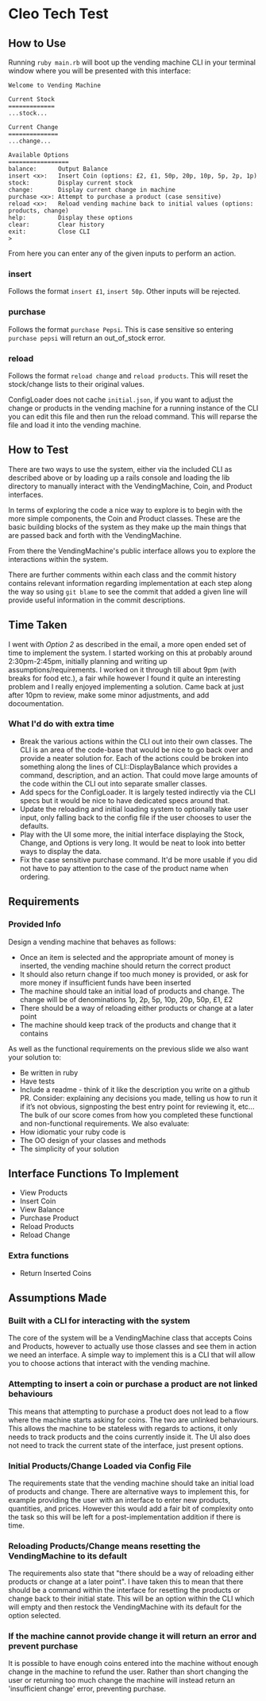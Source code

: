 # Cleo Tech Test

## How to Use

Running `ruby main.rb` will boot up the vending machine CLI in your terminal window where you will be presented with this interface:

```
Welcome to Vending Machine

Current Stock
=============
...stock...

Current Change
==============
...change...

Available Options
=================
balance:      Output Balance
insert <x>:   Insert Coin (options: £2, £1, 50p, 20p, 10p, 5p, 2p, 1p)
stock:        Display current stock
change:       Display current change in machine
purchase <x>: Attempt to purchase a product (case sensitive)
reload <x>:   Reload vending machine back to initial values (options: products, change)
help:         Display these options
clear:        Clear history
exit:         Close CLI
>
```

From here you can enter any of the given inputs to perform an action.

### insert <x>
Follows the format `insert £1`, `insert 50p`. Other inputs will be rejected.

### purchase <x>
Follows the format `purchase Pepsi`. This is case sensitive so entering `purchase pepsi` will return an out_of_stock error.

### reload <x>
Follows the format `reload change` and `reload products`. This will reset the stock/change lists to their original values.

ConfigLoader does not cache `initial.json`, if you want to adjust the change or products in the vending machine for a running instance of the CLI you can edit this file and then run the reload command. This will reparse the file and load it into the vending machine.

## How to Test

There are two ways to use the system, either via the included CLI as described above or by loading up a rails console and loading the lib directory to manually interact with the VendingMachine, Coin, and Product interfaces.

In terms of exploring the code a nice way to explore is to begin with the more simple components, the Coin and Product classes. These are the basic building blocks of the system as they make up the main things that are passed back and forth with the VendingMachine.

From there the VendingMachine's public interface allows you to explore the interactions within the system.

There are further comments within each class and the commit history contains relevant information regarding implementation at each step along the way so using `git blame` to see the commit that added a given line will provide useful information in the commit descriptions.

## Time Taken

I went with *Option 2* as described in the email, a more open ended set of time to implement the system. I started working on this at probably around 2:30pm-2:45pm, initially planning and writing up assumptions/requirements. I worked on it through till about 9pm (with breaks for food etc.), a fair while however I found it quite an interesting problem and I really enjoyed implementing a solution. Came back at just after 10pm to review, make some minor adjustments, and add docoumentation.

### What I'd do with extra time

- Break the various actions within the CLI out into their own classes. The CLI is an area of the code-base that would be nice to go back over and provide a neater solution for. Each of the actions could be broken into something along the lines of CLI::DisplayBalance which provides a command, description, and an action. That could move large amounts of the code within the CLI out into separate smaller classes.
- Add specs for the ConfigLoader. It is largely tested indirectly via the CLI specs but it would be nice to have dedicated specs around that.
- Update the reloading and initial loading system to optionally take user input, only falling back to the config file if the user chooses to user the defaults.
- Play with the UI some more, the initial interface displaying the Stock, Change, and Options is very long. It would be neat to look into better ways to display the data.
- Fix the case sensitive purchase command. It'd be more usable if you did not have to pay attention to the case of the product name when ordering.

## Requirements

### Provided Info

Design a vending machine that behaves as follows:
- Once an item is selected and the appropriate amount of money is inserted, the vending machine should return the correct product
- It should also return change if too much money is provided, or ask for more money if insufficient funds have been inserted
- The machine should take an initial load of products and change. The change will be of denominations 1p, 2p, 5p, 10p, 20p, 50p, £1, £2
- There should be a way of reloading either products or change at a later point
- The machine should keep track of the products and change that it contains

As well as the functional requirements on the previous slide we also want your solution to:
- Be written in ruby
- Have tests
- Include a readme - think of it like the description you write on a github PR. Consider: explaining any decisions you made, telling us how to run it if it’s not obvious, signposting the best entry point for reviewing it, etc...
The bulk of our score comes from how you completed these functional and non-functional requirements. We also evaluate:
- How idiomatic your ruby code is
- The OO design of your classes and methods
- The simplicity of your solution

## Interface Functions To Implement

- View Products
- Insert Coin
- View Balance
- Purchase Product
- Reload Products
- Reload Change

### Extra functions

- Return Inserted Coins

## Assumptions Made

### Built with a CLI for interacting with the system

The core of the system will be a VendingMachine class that accepts Coins and Products, however to actually use those classes and see them in action we need an interface. A simple way to implement this is a CLI that will allow you to choose actions that interact with the vending machine.

### Attempting to insert a coin or purchase a product are not linked behaviours

This means that attempting to purchase a product does not lead to a flow where the machine starts asking for coins. The two are unlinked behaviours. This allows the machine to be stateless with regards to actions, it only needs to track products and the coins currently inside it. The UI also does not need to track the current state of the interface, just present options.

### Initial Products/Change Loaded via Config File

The requirements state that the vending machine should take an initial load of products and change. There are alternative ways to implement this, for example providing the user with an interface to enter new products, quantities, and prices. However this would add a fair bit of complexity onto the task so this will be left for a post-implementation addition if there is time.

### Reloading Products/Change means resetting the VendingMachine to its default

The requirements also state that "there should be a way of reloading either products or change at a later point". I have taken this to mean that there should be a command within the interface for resetting the products or change back to their initial state. This will be an option within the CLI which will empty and then restock the VendingMachine with its default for the option selected.

### If the machine cannot provide change it will return an error and prevent purchase

It is possible to have enough coins entered into the machine without enough change in the machine to refund the user. Rather than short changing the user or returning too much change the machine will instead return an 'insufficient change' error, preventing purchase.
